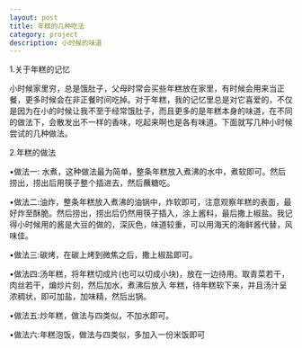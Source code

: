 ```yaml
---
layout: post
title: 年糕的几种吃法
category: project
description: 小时候的味道
---
```


1.关于年糕的记忆

小时候家里穷，总是饿肚子，父母时常会买些年糕放在家里，有时候会用来当正餐，更多时候会在非正餐时间吃掉。对于年糕，我的记忆里总是对它喜爱的，不仅是因为在小的时候让我不至于经常饿肚子，而且更多的是年糕本身的味道，在不同的做法下，会散发出不一样的香味，吃起来啊也是各有味道。下面就写几种小时候尝试的几种做法。


2.年糕的做法

•做法一: 水煮，这种做法最为简单，整条年糕放入煮沸的水中，煮软即可。然后捞出，捞出后用筷子整个插进去，然后蘸糖吃。



•做法二:油炸，整条年糕放入煮沸的油锅中，炸软即可，注意观察年糕的表面，最好炸至酥脆。然后捞出，捞出后仍然用筷子插入，涂上酱料，最后撒上椒盐。我记得小时候用的酱是大豆的做的，深灰色，味道较重，可以用海天的海鲜酱代替，风味佳。


•做法三:碳烤，在碳上烤到微焦之后，撒上椒盐即可。

•做法四:汤年糕，将年糕切成片(也可以切成小块)，放在一边待用。取青菜若干，肉丝若干，煸炒片刻，然后加水，煮沸后放入 
  年糕，待年糕软下来，并且汤汁呈浓稠状，即可加盐，加味精，然后出锅。

•做法五:炒年糕，做法与四类似，不加水即可。

•做法六:年糕泡饭，做法与四类似，多加入一份米饭即可




